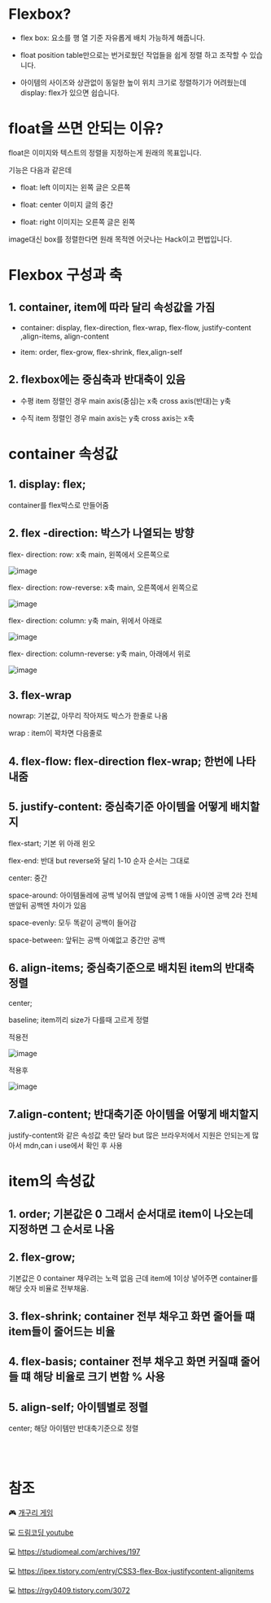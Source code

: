 # Flexbox?

* flex box: 요소를 행 열 기준 자유롭게 배치 가능하게 해줍니다. 

* float position table만으로는 번거로웠던 작업들을 쉽게 정렬 하고 조작할 수 있습니다.

* 아이템의 사이즈와 상관없이 동일한 높이  위치 크기로 정렬하기가 어려웠는데 display: flex가 있으면 쉽습니다.




# float을 쓰면 안되는 이유?

float은 이미지와 텍스트의 정렬을 지정하는게 원래의 목표입니다.


기능은 다음과 같은데

* float: left 이미지는 왼쪽 글은 오른쪽 

* float: center 이미지 글의 중간

* float: right 이미지는 오른쪽 글은 왼쪽


image대신 box를 정렬한다면 원래 목적엔 어긋나는 Hack이고 편법입니다.



# Flexbox 구성과 축


## 1. container, item에 따라 달리 속성값을 가짐

* container: display, flex-direction, flex-wrap, flex-flow, justify-content
,align-items, align-content

* item: order, flex-grow, flex-shrink, flex,align-self

## 2.  flexbox에는 중심축과 반대축이 있음 

* 수평 item 정렬인 경우 main axis(중심)는 x축 cross axis(반대)는 y축

* 수직  item 정렬인 경우 main axis는 y축 cross axis는 x축


# container 속성값

## 1. display: flex;  

container를 flex박스로 만들어줌


## 2. flex -direction: 박스가 나열되는 방향

flex- direction: row: x축 main, 왼쪽에서 오른쪽으로

![image](https://user-images.githubusercontent.com/79133602/137759868-3517ce95-6d96-4644-83a6-4217b3bfa503.png)

 flex- direction: row-reverse:  x축 main, 오른쪽에서 왼쪽으로

![image](https://user-images.githubusercontent.com/79133602/137759787-e08b20b7-7e7c-4ef1-90be-05c85f45d478.png)

flex- direction: column:  y축 main, 위에서 아래로

![image](https://user-images.githubusercontent.com/79133602/137759981-8749cee6-18d0-4ec1-a39f-3bb45728395d.png)


flex- direction: column-reverse:  y축 main, 아래에서 위로

![image](https://user-images.githubusercontent.com/79133602/137760101-e5ef55a1-5828-4913-94e9-6a0e6fc5f35b.png)



## 3. flex-wrap 

nowrap: 기본값, 아무리 작아져도 박스가 한줄로 나옴

wrap : item이 꽉차면 다음줄로



## 4. flex-flow: flex-direction flex-wrap; 한번에 나타내줌




## 5. justify-content: 중심축기준 아이템을 어떻게 배치할지

flex-start; 기본 위 아래 왼오

flex-end: 반대 but reverse와 달리 1-10 순자 순서는 그대로

center: 중간

space-around: 아이템둘레에 공백 넣어줘 맨앞에 공백 1 애들 사이엔 공백 2라 전체 맨앞뒤 공백엔 차이가 있음

space-evenly: 모두 똑같이 공백이 들어감

space-between: 앞뒤는 공백 아예없고 중간만 공백




## 6. align-items; 중심축기준으로 배치된 item의 반대축 정렬

center; 

baseline; item끼리 size가 다를때 고르게 정렬 

적용전

![image](https://user-images.githubusercontent.com/79133602/137762905-04ce6006-d87e-4aef-aa96-92161768171a.png)

적용후

![image](https://user-images.githubusercontent.com/79133602/137763115-44efc1a1-4e28-429a-a8ec-eaaf047b4520.png)





## 7.align-content; 반대축기준 아이템을 어떻게 배치할지

justify-content와 같은 속성값 축만 달라 but 많은 브라우저에서 지원은 안되는게 많아서 mdn,can i use에서 확인 후 사용




# item의 속성값


## 1. order; 기본값은 0 그래서 순서대로 item이 나오는데 지정하면 그 순서로 나옴

## 2. flex-grow; 
기본값은 0 container 채우려는 노력 없음 근데 item에 1이상 넣어주면 container를 해당 숫자 비율로 전부채움.



## 3. flex-shrink; container 전부 채우고 화면 줄어들 떄 item들이 줄어드는 비율 


## 4. flex-basis; container 전부 채우고 화면 커질떄 줄어들 떄 해당 비율로 크기 변함 % 사용


## 5. align-self; 아이템별로 정렬

center; 해당 아이템만 반대축기준으로 정렬 


<br/><br/>

# 참조

🎮 [개구리 게임](https://flexboxfroggy.com/#ko)

💻 [드림코딩 youtube](https://www.youtube.com/watch?v=7neASrWEFEM)

💻 <https://studiomeal.com/archives/197>

💻 <https://ipex.tistory.com/entry/CSS3-flex-Box-justifycontent-alignitems>

💻 <https://rgy0409.tistory.com/3072>


















